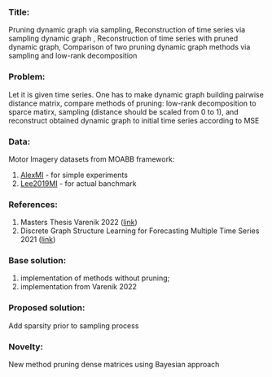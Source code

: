 ### Title: 
Pruning dynamic graph via sampling, Reconstruction of time series via sampling dynamic graph , Reconstruction of time series with pruned dynamic graph, Comparison of two pruning dynamic graph methods via sampling and low-rank decomposition
### Problem:
Let it is given time series. One has to make dynamic graph building pairwise distance matrix, compare methods of pruning: low-rank decomposition to sparce matirx, sampling (distance should be scaled from 0 to 1), and reconstruct obtained dynamic graph to initial time series according to MSE
### Data: 
Motor Imagery datasets  from MOABB framework: 
1. [AlexMI](https://neurotechx.github.io/moabb/generated/moabb.datasets.AlexMI.html#moabb.datasets.AlexMI) - for simple experiments
2. [Lee2019MI](https://neurotechx.github.io/moabb/generated/moabb.datasets.Lee2019_MI.html#moabb.datasets.Lee2019_MI) - for actual banchmark
### References:
1. Masters Thesis Varenik 2022 ([link](http://www.machinelearning.ru/wiki/images/b/b2/Varenik2022master_thesis.pdf))
2. Discrete Graph Structure Learning for Forecasting Multiple Time Series 2021 ([link](https://arxiv.org/abs/2101.06861))
### Base solution:
1. implementation of methods without pruning;
2. implementation from Varenik 2022
### Proposed solution:
Add sparsity prior to sampling process
### Novelty:
New method pruning dense matrices using Bayesian approach
